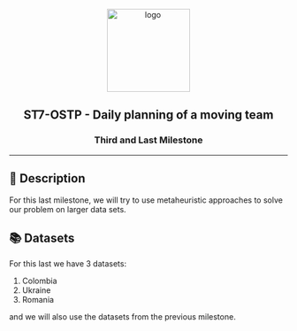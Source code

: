 <p align="center">
    <img width="150" src="https://decisionbrain.com/wp-content/uploads/2019/04/DB-Logo-New-Slogan.png" alt="logo">
</p>

<h2 align="center">ST7-OSTP - Daily planning of a moving team</h2>
<h3 align="center">Third and Last Milestone</h3>

---

## 🔎 Description

For this last milestone, we will try to use metaheuristic approaches to solve our problem on larger data sets. 

## 📚 Datasets

For this last we have 3 datasets:
1. Colombia
2. Ukraine
3. Romania

and we will also use the datasets from the previous milestone.